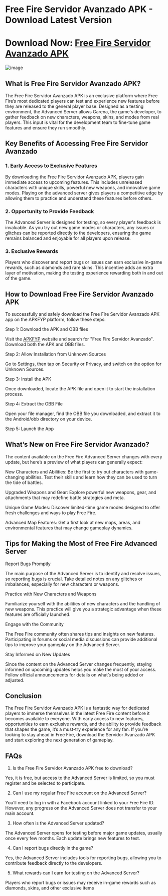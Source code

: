 # Free Fire Servidor Avanzado APK - Download Latest Version

# Download Now: [Free Fire Servidor Avanzado APK](https://apkfyp.com/free-fire-servidor-avanzado.html)

![image](https://github.com/user-attachments/assets/2d3f2607-4fb1-4b58-8a0f-853d80cedfb2)

## What is Free Fire Servidor Avanzado APK?

The Free Fire Servidor Avanzado APK is an exclusive platform where Free Fire’s most dedicated players can test and experience new features before they are released to the general player base. Designed as a testing environment, the Advanced Server allows Garena, the game's developer, to gather feedback on new characters, weapons, skins, and modes from real players. This input is vital for the development team to fine-tune game features and ensure they run smoothly.

## Key Benefits of Accessing Free Fire Servidor Avanzado

### 1. Early Access to Exclusive Features

By downloading the Free Fire Servidor Avanzado APK, players gain immediate access to upcoming features. This includes unreleased characters with unique skills, powerful new weapons, and innovative game modes. Playing on the advanced server gives players a competitive edge by allowing them to practice and understand these features before others.

### 2. Opportunity to Provide Feedback

The Advanced Server is designed for testing, so every player's feedback is invaluable. As you try out new game modes or characters, any issues or glitches can be reported directly to the developers, ensuring the game remains balanced and enjoyable for all players upon release.

### 3. Exclusive Rewards

Players who discover and report bugs or issues can earn exclusive in-game rewards, such as diamonds and rare skins. This incentive adds an extra layer of motivation, making the testing experience rewarding both in and out of the game.

## How to Download Free Fire Servidor Avanzado APK

To successfully and safely download the Free Fire Servidor Avanzado APK app on the APKFYP platform, follow these steps:

Step 1: Download the APK and OBB files

Visit the [APKFYP](https://apkfyp.com) website and search for "Free Fire Servidor Avanzado". Download both the APK and OBB files.

Step 2: Allow Installation from Unknown Sources 

Go to Settings, then tap on Security or Privacy, and switch on the option for Unknown Sources.

Step 3: Install the APK

Once downloaded, locate the APK file and open it to start the installation process.

Step 4: Extract the OBB File

Open your file manager, find the OBB file you downloaded, and extract it to the Android/obb directory on your device.

Step 5: Launch the App

## What’s New on Free Fire Servidor Avanzado?

The content available on the Free Fire Advanced Server changes with every update, but here’s a preview of what players can generally expect:

New Characters and Abilities: Be the first to try out characters with game-changing abilities. Test their skills and learn how they can be used to turn the tide of battles.

Upgraded Weapons and Gear: Explore powerful new weapons, gear, and attachments that may redefine battle strategies and meta.

Unique Game Modes: Discover limited-time game modes designed to offer fresh challenges and ways to play Free Fire.

Advanced Map Features: Get a first look at new maps, areas, and environmental features that may change gameplay dynamics.

## Tips for Making the Most of Free Fire Advanced Server

Report Bugs Promptly

The main purpose of the Advanced Server is to identify and resolve issues, so reporting bugs is crucial. Take detailed notes on any glitches or imbalances, especially for new characters or weapons.

Practice with New Characters and Weapons

Familiarize yourself with the abilities of new characters and the handling of new weapons. This practice will give you a strategic advantage when these features are officially launched.

Engage with the Community

The Free Fire community often shares tips and insights on new features. Participating in forums or social media discussions can provide additional tips to improve your gameplay on the Advanced Server.

Stay Informed on New Updates

Since the content on the Advanced Server changes frequently, staying informed on upcoming updates helps you make the most of your access. Follow official announcements for details on what’s being added or adjusted.

## Conclusion

The Free Fire Servidor Avanzado APK is a fantastic way for dedicated players to immerse themselves in the latest Free Fire content before it becomes available to everyone. With early access to new features, opportunities to earn exclusive rewards, and the ability to provide feedback that shapes the game, it’s a must-try experience for any fan. If you’re looking to stay ahead in Free Fire, download the Servidor Avanzado APK and start exploring the next generation of gameplay.

## FAQs

1. Is the Free Fire Servidor Avanzado APK free to download?

Yes, it is free, but access to the Advanced Server is limited, so you must register and be selected to participate.

2. Can I use my regular Free Fire account on the Advanced Server?

You’ll need to log in with a Facebook account linked to your Free Fire ID. However, any progress on the Advanced Server does not transfer to your main account.

3. How often is the Advanced Server updated?

The Advanced Server opens for testing before major game updates, usually once every few months. Each update brings new features to test.

4. Can I report bugs directly in the game?

Yes, the Advanced Server includes tools for reporting bugs, allowing you to contribute feedback directly to the developers.

5. What rewards can I earn for testing on the Advanced Server?

Players who report bugs or issues may receive in-game rewards such as diamonds, skins, and other exclusive items
